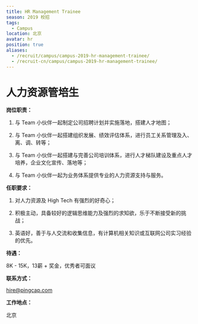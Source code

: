 ```yaml
---
title: HR Management Trainee
season: 2019 校招 
tags:
  - Campus
location: 北京
avatar: hr
position: true
aliases:
  - /recruit/campus/campus-2019-hr-management-trainee/
  - /recruit-cn/campus/campus-2019-hr-management-trainee/
---
```


# 人力资源管培生

**岗位职责：**

1. 与 Team 小伙伴一起制定公司招聘计划并实施落地，搭建人才地图；

 
2. 与 Team 小伙伴一起搭建组织发展、绩效评估体系，进行员工关系管理及入、离、调、转等； 


3. 与 Team 小伙伴一起搭建与完善公司培训体系，进行人才梯队建设及重点人才培养，企业文化宣传、落地等；

 
4. 与 Team 小伙伴一起为业务体系提供专业的人力资源支持与服务。 

**任职要求：**

1. 对人力资源及 High Tech 有强烈的好奇心；

 
2. 积极主动，具备较好的逻辑思维能力及强烈的求知欲，乐于不断接受新的挑战；


3. 英语好，善于与人交流和收集信息，有计算机相关知识或互联网公司实习经验的优先。

**待遇：**

8K - 15K，13薪 + 奖金，优秀者可面议

**联系方式：**

hire@pingcap.com

**工作地点：**

北京
